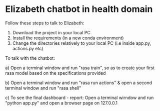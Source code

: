 # Elizabeth chatbot in health domain

Follow these steps to talk to Elizabeth:

1. Download the project in your local PC
2. Install the requirements (in a new conda environment)
3. Change the directories relatively to your local PC (i.e inside app.py, actions.py etc)

To talk with the chatbot:

a) Open a terminal window and run "rasa train", so as to create your first rasa model based on the specifications provided

b) Open a terminal window and run "rasa run actions" & open a second terminal window and run "rasa shell"

c) To see the final dashboard - report: Open a terminal wirndow and run "python app.py" and open a browser page on 127.0.0.1
